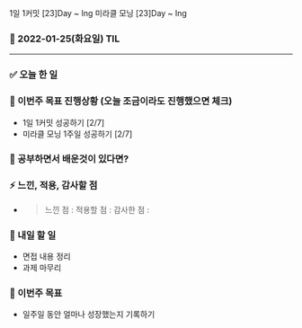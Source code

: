 1일 1커밋 [23]Day ~ Ing
미라클 모닝 [23]Day ~ Ing

### 📆 2022-01-25(화요일) TIL

---

### ✅ 오늘 한 일

### 🐎 이번주 목표 진행상황 (오늘 조금이라도 진행했으면 체크)

- 1일 1커밋 성공하기 [2/7]
- 미라클 모닝 1주일 성공하기 [2/7]

### 🤔 공부하면서 배운것이 있다면?

### ⚡ 느낀, 적용, 감사할 점

- > 느낀 점 :
  > 적용할 점 :
  > 감사한 점 :

### 🚀 내일 할 일

- 면접 내용 정리
- 과제 마무리

### 🎯 이번주 목표

- 일주일 동안 얼마나 성장했는지 기록하기
